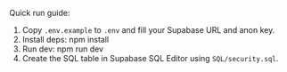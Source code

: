 Quick run guide:

1. Copy `.env.example` to `.env` and fill your Supabase URL and anon key.
2. Install deps: npm install
3. Run dev: npm run dev
4. Create the SQL table in Supabase SQL Editor using `SQL/security.sql`.
